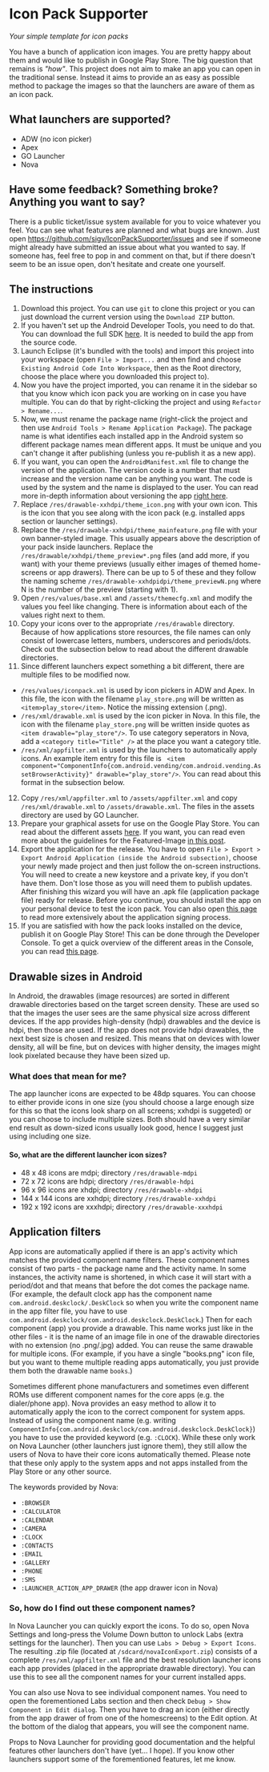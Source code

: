# Icon Pack Supporter #

*Your simple template for icon packs*

You have a bunch of application icon images. You are pretty happy about them and would like to publish in Google Play Store. The big question that remains is _"how"_. This project does not aim to make an app you can open in the traditional sense. Instead it aims to provide an as easy as possible method to package the images so that the launchers are aware of them as an icon pack.

## What launchers are supported? ##

- ADW (no icon picker)
- Apex
- GO Launcher
- Nova

## Have some feedback? Something broke? Anything you want to say? ##

There is a public ticket/issue system available for you to voice whatever you feel. You can see what features are planned and what bugs are known. Just open <https://github.com/sigv/IconPackSupporter/issues> and see if someone might already have submitted an issue about what you wanted to say. If someone has, feel free to pop in and comment on that, but if there doesn't seem to be an issue open, don't hesitate and create one yourself.

## The instructions ##

1. Download this project. You can use `git` to clone this project or you can just download the current version using the `Download ZIP` button.
2. If you haven't set up the Android Developer Tools, you need to do that. You can download the full SDK [here](http://developer.android.com/sdk/index.html). It is needed to build the app from the source code.
3. Launch Eclipse (it's bundled with the tools) and import this project into your workspace (open `File > Import...` and then find and choose `Existing Android Code Into Workspace`, then as the Root directory, choose the place where you downloaded this project to).
4. Now you have the project imported, you can rename it in the sidebar so that you know which icon pack you are working on in case you have multiple. You can do that by right-clicking the project and using `Refactor > Rename...`.
5. Now, we must rename the package name (right-click the project and then use `Android Tools > Rename Application Package`). The package name is what identifies each installed app in the Android system so different package names mean different apps. It must be unique and you can't change it after publishing (unless you re-publish it as a new app).
6. If you want, you can open the `AndroidManifest.xml` file to change the version of the application. The version code is a number that must increase and the version name can be anything you want. The code is used by the system and the name is displayed to the user. You can read more in-depth information about versioning the app [right here](http://developer.android.com/tools/publishing/versioning.html).
7. Replace `/res/drawable-xxhdpi/theme_icon.png` with your own icon. This is the icon that you see along with the icon pack (e.g. installed apps section or launcher settings).
8. Replace the `/res/drawable-xxhdpi/theme_mainfeature.png` file with your own banner-styled image. This usually appears above the description of your pack inside launchers. Replace the `/res/drawable/xxhdpi/theme_preview*.png` files (and add more, if you want) with your theme previews (usually either images of themed home-screens or app drawers). There can be up to 5 of these and they follow the naming scheme `/res/drawable-xxhdpidpi/theme_previewN.png` where N is the number of the preview (starting with 1).
9. Open `/res/values/base.xml` and `/assets/themecfg.xml` and modify the values you feel like changing. There is information about each of the values right next to them.
10. Copy your icons over to the appropriate `/res/drawable` directory. Because of how applications store resources, the file names can only consist of lowercase letters, numbers, underscores and periods/dots. Check out the subsection below to read about the different drawable directories.
11. Since different launchers expect something a bit different, there are multiple files to be modified now.
   - `/res/values/iconpack.xml` is used by icon pickers in ADW and Apex. In this file, the icon with the filename `play_store.png` will be written as `<item>play_store</item>`. Notice the missing extension (.png).
   - `/res/xml/drawable.xml` is used by the icon picker in Nova. In this file, the icon with the filename `play_store.png` will be written inside quotes as `<item drawable="play_store"/>`. To use category seperators in Nova, add a `<category title="Title" />` at the place you want a category title.
   - `/res/xml/appfilter.xml` is used by the launchers to automatically apply icons. An example item entry for this file is ` <item component="ComponentInfo{com.android.vending/com.android.vending.AssetBrowserActivity}" drawable="play_store"/>`. You can read about this format in the subsection below.
12. Copy `/res/xml/appfilter.xml` to `/assets/appfilter.xml` and copy `/res/xml/drawable.xml` to `/assets/drawable.xml`. The files in the assets directory are used by GO Launcher.
13. Prepare your graphical assets for use on the Google Play Store. You can read about the different assets [here](https://support.google.com/googleplay/android-developer/answer/1078870). If you want, you can read even more about the guidelines for the Featured-Image [in this post](http://android-developers.blogspot.com/2011/10/android-market-featured-image.html).
14. Export the application for the release. You have to open `File > Export > Export Android Application (inside the Android subsection)`, choose your newly made project and then just follow the on-screen instructions. You will need to create a new keystore and a private key, if you don't have them. Don't lose those as you will need them to publish updates. After finishing this wizard you will have an .apk file (application package file) ready for release. Before you continue, you should install the app on your personal device to test the icon pack. You can also open [this page](http://developer.android.com/tools/publishing/app-signing.html#ExportWizard) to read more extensively about the application signing process.
15. If you are satisfied with how the pack looks installed on the device, publish it on Google Play Store! This can be done through the Developer Console. To get a quick overview of the different areas in the Console, you can read [this page](http://developer.android.com/distribute/googleplay/publish/console.html).

## Drawable sizes in Android ##

In Android, the drawables (image resources) are sorted in different drawable directories based on the target screen density. These are used so that the images the user sees are the same physical size across different devices. If the app provides high-density (hdpi) drawables and the device is hdpi, then those are used. If the app does not provide hdpi drawables, the next best size is chosen and resized. This means that on devices with lower density, all will be fine, but on devices with higher density, the images might look pixelated because they have been sized up.

### What does that mean for me? ###

The app launcher icons are expected to be 48dp squares. You can choose to either provide icons in one size (you should choose a large enough size for this so that the icons look sharp on all screens; xxhdpi is suggeted) or you can choose to include multiple sizes. Both should have a very similar end result as down-sized icons usually look good, hence I suggest just using including one size.

#### So, what are the different launcher icon sizes? ####

- 48 x 48 icons are mdpi; directory `/res/drawable-mdpi`
- 72 x 72 icons are hdpi; directory `/res/drawable-hdpi`
- 96 x 96 icons are xhdpi; directory `/res/drawable-xhdpi`
- 144 x 144 icons are xxhdpi; directory `/res/drawable-xxhdpi`
- 192 x 192 icons are xxxhdpi; directory `/res/drawable-xxxhdpi`


## Application filters ##

App icons are automatically applied if there is an app's activity which matches the provided component name filters. These component names consist of two parts - the package name and the activity name. In some instances, the activity name is shortened, in which case it will start with a period/dot and that means that before the dot comes the package name. (For example, the default clock app has the component name `com.android.deskclock/.DeskClock` so when you write the component name in the app filter file, you have to use `com.android.deskclock/com.android.deskclock.DeskClock`.) Then for each component (app) you provide a drawable. This name works just like in the other files - it is the name of an image file in one of the drawable directories with no extension (no .png/.jpg) added. You can reuse the same drawable for multiple icons. (For example, if you have a single "books.png" icon file, but you want to theme multiple reading apps automatically, you just provide them both the drawable name `books`.)

Sometimes different phone manufacturers and sometimes even different ROMs use different component names for the core apps (e.g. the dialer/phone app). Nova provides an easy method to allow it to automatically apply the icon to the correct component for system apps. Instead of using the component name (e.g. writing `ComponentInfo{com.android.deskclock/com.android.deskclock.DeskClock}`) you have to use the provided keyword (e.g. `:CLOCK`). While these only work on Nova Launcher (other launchers just ignore them), they still allow the users of Nova to have their core icons automatically themed. Please note that these only apply to the system apps and not apps installed from the Play Store or any other source.

The keywords provided by Nova:

- `:BROWSER`
- `:CALCULATOR`
- `:CALENDAR`
- `:CAMERA`
- `:CLOCK`
- `:CONTACTS`
- `:EMAIL`
- `:GALLERY`
- `:PHONE`
- `:SMS`
- `:LAUNCHER_ACTION_APP_DRAWER` (the app drawer icon in Nova)

### So, how do I find out these component names? ###

In Nova Launcher you can quickly export the icons. To do so, open Nova Settings and long-press the Volume Down button to unlock Labs (extra settings for the launcher). Then you can use `Labs > Debug > Export Icons`. The resulting .zip file (located at `/sdcard/novaIconExport.zip`) consists of a complete `/res/xml/appfilter.xml` file and the best resolution launcher icons each app provides (placed in the appropriate drawable directory). You can use this to see all the component names for your current installed apps.

You can also use Nova to see individual component names. You need to open the forementioned Labs section and then check `Debug > Show Component in Edit dialog`. Then you have to drag an icon (either directly from the app drawer of from one of the homescreens) to the Edit option. At the bottom of the dialog that appears, you will see the component name.

Props to Nova Launcher for providing good documentation and the helpful features other launchers don't have (yet... I hope). If you know other launchers support some of the forementioned features, let me know.

